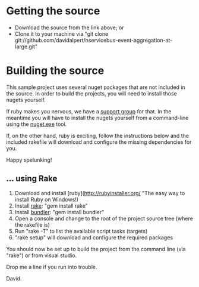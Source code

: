 # Getting the source

- Download the source from the link above; or 
- Clone it to your machine via "git clone git://github.com/davidalpert/nservicebus-event-aggregation-at-large.git"

# Building the source

This sample project uses several nuget packages that are not included in the source.  In order to build the projects, you will need to install those nugets yourself.

If ruby makes you nervous, we have a [support group](http://winnipegrb.org/ "The most fun you can have with your pants on") for that.  In the meantime you will have to install the nugets yourself from a command-line using the [nuget.exe](http://blog.davidebbo.com/2011/01/installing-nuget-packages-directly-from.html "Installing NuGet packages directly from the command line") tool.

If, on the other hand, ruby is exciting, follow the instructions below and the included rakefile will download and configure the missing dependencies for you.

Happy spelunking!

## ... using Rake

1. Download and install [ruby](http://rubyinstaller.org/ "The easy way to install Ruby on Windows!)
1. Install [rake](http://rake.rubyforge.org/): "gem install rake"
1. Install [bundler](http://gembundler.com/): "gem install bundler"
1. Open a console and change to the root of the project source tree (where the rakefile is)
1. Run "rake -T" to list the available script tasks (targets)
1. "rake setup" will download and configure the required packages

You should now be set up to build the project from the command line (via "rake") or from visual studio.

Drop me a line if you run into trouble.

David.
